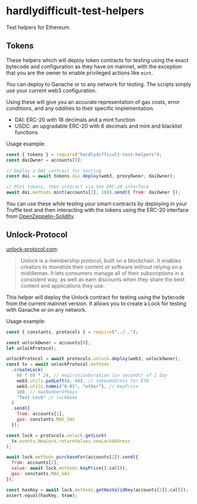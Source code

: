 # hardlydifficult-test-helpers

Test helpers for Ethereum.

## Tokens

These helpers which will deploy token contracts for testing using the exact bytecode and configuration as they have on mainnet, with the exception that you are the owner to enable privileged actions like `mint`.

You can deploy to Ganache or to any network for testing. The scripts simply use your current web3 configuration.

Using these will give you an accurate representation of gas costs, error conditions, and any oddities to their specific implementation.

 - DAI: ERC-20 with 18 decimals and a mint function
 - USDC: an upgradable ERC-20 with 6 decimals and mint and blacklist functions

Usage example: 

```javascript
const { tokens } = require("hardlydifficult-test-helpers");
const daiOwner = accounts[0];

// Deploy a DAI contract for testing
const dai = await tokens.dai.deploy(web3, proxyOwner, daiOwner);

// Mint tokens, then interact via the ERC-20 interface
await dai.methods.mint(accounts[1], 100).send({ from: daiOwner });
```

You can use these while testing your smart-contracts by deploying in your Truffle test and then interacting with the tokens using the ERC-20 interface from [OpenZeppelin-Solidity](https://www.npmjs.com/package/openzeppelin-solidity).

## Unlock-Protocol

[unlock-protocol.com](https://unlock-protocol.com):
> Unlock is a membership protocol, built on a blockchain. It enables creators to monetize their content or software without relying on a middleman. It lets consumers manage all of their subscriptions in a consistent way, as well as earn discounts when they share the best content and applications they use.

This helper will deploy the Unlock contract for testing using the bytecode from the current mainnet version.  It allows you to create a Lock for testing with Ganache or on any network.

Usage example:

```javascript
const { constants, protocols } = require("../..");

const unlockOwner = accounts[0];
let unlockProtocol;

unlockProtocol = await protocols.unlock.deploy(web3, unlockOwner);
const tx = await unlockProtocol.methods
  .createLock(
    60 * 60 * 24, // expirationDuration (in seconds) of 1 day
    web3.utils.padLeft(0, 40), // tokenAddress for ETH
    web3.utils.toWei("0.01", "ether"), // keyPrice
    100, // maxNumberOfKeys
    "Test Lock" // lockName
  )
  .send({
    from: accounts[1],
    gas: constants.MAX_GAS
  });

const lock = protocols.unlock.getLock(
  tx.events.NewLock.returnValues.newLockAddress
);

await lock.methods.purchaseFor(accounts[2]).send({
  from: accounts[2],
  value: await lock.methods.keyPrice().call(),
  gas: constants.MAX_GAS
});

const hasKey = await lock.methods.getHasValidKey(accounts[2]).call();
assert.equal(hasKey, true);
```
